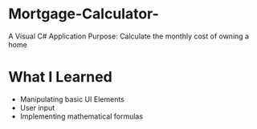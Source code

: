 # Mortgage-Calculator-
A Visual C# Application
Purpose: Calculate the monthly cost of owning a home

# What I Learned
  * Manipulating basic UI Elements
  * User input
  * Implementing mathematical formulas
